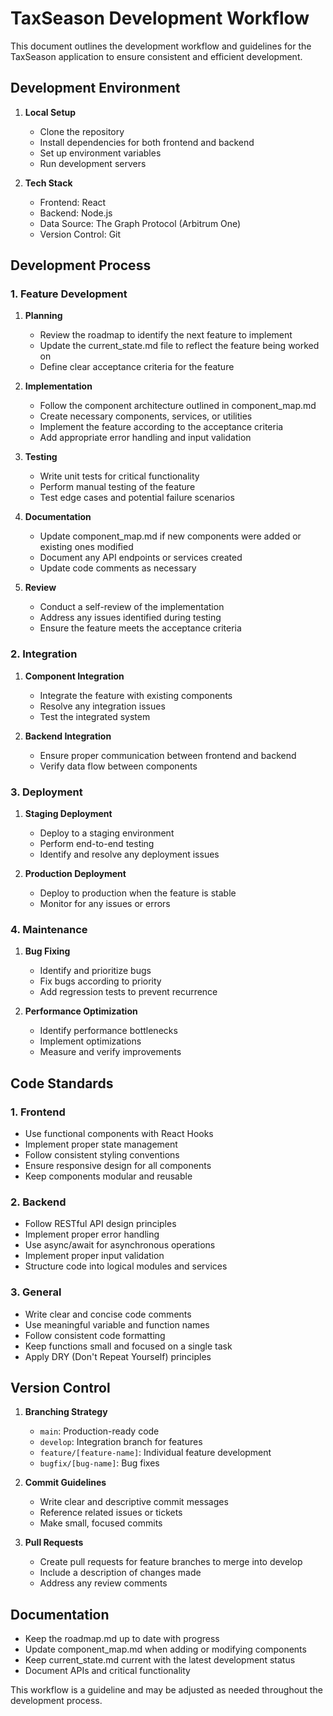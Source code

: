 # TaxSeason Development Workflow

This document outlines the development workflow and guidelines for the TaxSeason application to ensure consistent and efficient development.

## Development Environment

1. **Local Setup**
   - Clone the repository
   - Install dependencies for both frontend and backend
   - Set up environment variables
   - Run development servers

2. **Tech Stack**
   - Frontend: React
   - Backend: Node.js
   - Data Source: The Graph Protocol (Arbitrum One)
   - Version Control: Git

## Development Process

### 1. Feature Development

1. **Planning**
   - Review the roadmap to identify the next feature to implement
   - Update the current_state.md file to reflect the feature being worked on
   - Define clear acceptance criteria for the feature

2. **Implementation**
   - Follow the component architecture outlined in component_map.md
   - Create necessary components, services, or utilities
   - Implement the feature according to the acceptance criteria
   - Add appropriate error handling and input validation

3. **Testing**
   - Write unit tests for critical functionality
   - Perform manual testing of the feature
   - Test edge cases and potential failure scenarios

4. **Documentation**
   - Update component_map.md if new components were added or existing ones modified
   - Document any API endpoints or services created
   - Update code comments as necessary

5. **Review**
   - Conduct a self-review of the implementation
   - Address any issues identified during testing
   - Ensure the feature meets the acceptance criteria

### 2. Integration

1. **Component Integration**
   - Integrate the feature with existing components
   - Resolve any integration issues
   - Test the integrated system

2. **Backend Integration**
   - Ensure proper communication between frontend and backend
   - Verify data flow between components

### 3. Deployment

1. **Staging Deployment**
   - Deploy to a staging environment
   - Perform end-to-end testing
   - Identify and resolve any deployment issues

2. **Production Deployment**
   - Deploy to production when the feature is stable
   - Monitor for any issues or errors

### 4. Maintenance

1. **Bug Fixing**
   - Identify and prioritize bugs
   - Fix bugs according to priority
   - Add regression tests to prevent recurrence

2. **Performance Optimization**
   - Identify performance bottlenecks
   - Implement optimizations
   - Measure and verify improvements

## Code Standards

### 1. Frontend

- Use functional components with React Hooks
- Implement proper state management
- Follow consistent styling conventions
- Ensure responsive design for all components
- Keep components modular and reusable

### 2. Backend

- Follow RESTful API design principles
- Implement proper error handling
- Use async/await for asynchronous operations
- Implement proper input validation
- Structure code into logical modules and services

### 3. General

- Write clear and concise code comments
- Use meaningful variable and function names
- Follow consistent code formatting
- Keep functions small and focused on a single task
- Apply DRY (Don't Repeat Yourself) principles

## Version Control

1. **Branching Strategy**
   - `main`: Production-ready code
   - `develop`: Integration branch for features
   - `feature/[feature-name]`: Individual feature development
   - `bugfix/[bug-name]`: Bug fixes

2. **Commit Guidelines**
   - Write clear and descriptive commit messages
   - Reference related issues or tickets
   - Make small, focused commits

3. **Pull Requests**
   - Create pull requests for feature branches to merge into develop
   - Include a description of changes made
   - Address any review comments

## Documentation

- Keep the roadmap.md up to date with progress
- Update component_map.md when adding or modifying components
- Keep current_state.md current with the latest development status
- Document APIs and critical functionality

This workflow is a guideline and may be adjusted as needed throughout the development process. 